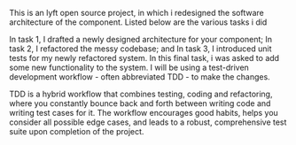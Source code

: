 This is an lyft open source project, in which i redesigned the software architecture of the component. 
Listed below are the various tasks i did

In task 1, I drafted a newly designed architecture for your component;
In task 2, I refactored the messy codebase; and
In task 3, I introduced unit tests for my newly refactored system.
In this final task, i was asked to add some new functionality to the system. I will be using a test-driven development workflow - often abbreviated TDD - to make the changes.

TDD is a hybrid workflow that combines testing, coding and refactoring, where you constantly bounce back and forth between writing code and writing test cases for it. The workflow encourages good habits, helps you consider all possible edge cases, and leads to a robust, comprehensive test suite upon completion of the project.
